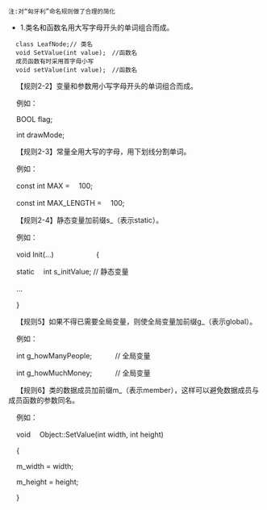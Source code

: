 `注:对“匈牙利”命名规则做了合理的简化`
* 1.类名和函数名用大写字母开头的单词组合而成。
```
  class LeafNode;// 类名
  void SetValue(int value);　//函数名
  成员函数有时采用首字母小写
  void setValue(int value);　//函数名
```
    【规则2-2】变量和参数用小写字母开头的单词组合而成。

    例如：

    BOOL flag; 

    int drawMode;



    【规则2-3】常量全用大写的字母，用下划线分割单词。

    例如：

    const int MAX =　 100;　

    const int MAX_LENGTH =　 100;



    【规则2-4】静态变量加前缀s_（表示static）。

    例如：

    void Init(…)　　　　　　{

    static　 int s_initValue; // 静态变量

    …　　　　　

    }



    【规则5】如果不得已需要全局变量，则使全局变量加前缀g_（表示global）。

    例如：

    int g_howManyPeople;　　　 // 全局变量

    int g_howMuchMoney;　　　 // 全局变量



    【规则6】类的数据成员加前缀m_（表示member），这样可以避免数据成员与成员函数的参数同名。

    例如：

    void　 Object::SetValue(int width, int height)

    {

    m_width = width;

    m_height = height;

    }
